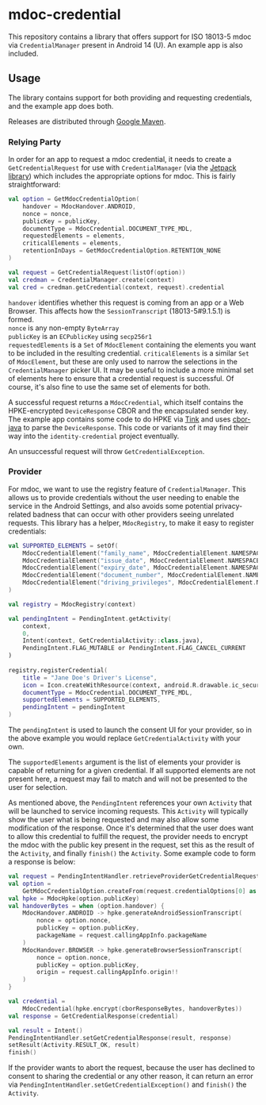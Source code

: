 # mdoc-credential

This repository contains a library that offers support for ISO 18013-5 mdoc via
`CredentialManager` present in Android 14 (U). An example app is also included.

## Usage

The library contains support for both providing and requesting credentials, and the example app
does both.

Releases are distributed through [Google Maven](https://maven.google.com/web/index.html?q=mdoc#com.google.android.mdoc:mdoc-credential).

### Relying Party

In order for an app to request a mdoc credential, it needs to create a `GetCredentialRequest` for
use with `CredentialManager` (via the [Jetpack library](https://developer.android.com/jetpack/androidx/releases/credentials)) which includes the appropriate options for mdoc. This is fairly
straightforward:

```kotlin
val option = GetMdocCredentialOption(
    handover = MdocHandover.ANDROID,
    nonce = nonce,
    publicKey = publicKey,
    documentType = MdocCredential.DOCUMENT_TYPE_MDL,
    requestedElements = elements,
    criticalElements = elements,
    retentionInDays = GetMdocCredentialOption.RETENTION_NONE
)

val request = GetCredentialRequest(listOf(option))
val credman = CredentialManager.create(context)
val cred = credman.getCredential(context, request).credential
```

`handover` identifies whether this request is coming from an app or a Web Browser. This affects how
the `SessionTranscript` (18013-5#9.1.5.1) is formed.  
`nonce` is any non-empty `ByteArray`  
`publicKey` is an `ECPublicKey` using `secp256r1`  
`requestedElements` is a `Set` of `MdocElement` containing the elements you want to be included
in the resulting credential.
`criticalElements` is a similar `Set` of `MdocElement`, but these are only used to narrow the
selections in the `CredentialManager` picker UI. It may be useful to include a more minimal set
of elements here to ensure that a credential request is successful. Of course, it's also fine to
use the same set of elements for both.  
  
A successful request returns a `MdocCredential`, which itself contains the HPKE-encrypted
`DeviceResponse` CBOR and the encapsulated sender key. The example app contains some code to do HPKE via
[Tink](https://developers.google.com/tink) and uses [cbor-java](https://github.com/c-rack/cbor-java)
to parse the `DeviceResponse`. This code or variants of it may find their way into the
`identity-credential` project eventually.  
  
An unsuccessful request will throw `GetCredentialException`.

### Provider

For mdoc, we want to use the registry feature of `CredentialManager`. This allows us to provide
credentials without the user needing to enable the service in the Android Settings, and also
avoids some potential privacy-related badness that can occur with other providers seeing
unrelated requests. This library has a helper, `MdocRegistry`, to make it easy to register credentials:

```kotlin
val SUPPORTED_ELEMENTS = setOf(
    MdocCredentialElement("family_name", MdocCredentialElement.NAMESPACE_MDL),
    MdocCredentialElement("issue_date", MdocCredentialElement.NAMESPACE_MDL),
    MdocCredentialElement("expiry_date", MdocCredentialElement.NAMESPACE_MDL),
    MdocCredentialElement("document_number", MdocCredentialElement.NAMESPACE_MDL),
    MdocCredentialElement("driving_privileges", MdocCredentialElement.NAMESPACE_MDL),
)

val registry = MdocRegistry(context)

val pendingIntent = PendingIntent.getActivity(
    context,
    0,
    Intent(context, GetCredentialActivity::class.java),
    PendingIntent.FLAG_MUTABLE or PendingIntent.FLAG_CANCEL_CURRENT
)
        
registry.registerCredential(
    title = "Jane Doe's Driver's License",
    icon = Icon.createWithResource(context, android.R.drawable.ic_secure),
    documentType = MdocCredential.DOCUMENT_TYPE_MDL,
    supportedElements = SUPPORTED_ELEMENTS,
    pendingIntent = pendingIntent
)
```

The `pendingIntent` is used to launch the consent UI for your provider, so in the above example
you would replace `GetCredentialActivity` with your own.  
  
The `supportedElements` argument is the list of elements your provider is capable of returning
for a given credential. If all supported elements are not present here, a request may fail to match
and will not be presented to the user for selection.
  
As mentioned above, the `PendingIntent` references your own `Activity` that will be launched to
service incoming requests. This `Activity` will typically show the user what is being requested and
may also allow some modification of the response. Once it's determined that the user does want to
allow this credential to fulfill the request, the provider needs to encrypt the mdoc with the
public key present in the request, set this as the result of the `Activity`, and finally `finish()`
the `Activity`. Some example code to form a response is below:

```kotlin
val request = PendingIntentHandler.retrieveProviderGetCredentialRequest(intent)!!
val option =
    GetMdocCredentialOption.createFrom(request.credentialOptions[0] as GetCustomCredentialOption)
val hpke = MdocHpke(option.publicKey)
val handoverBytes = when (option.handover) {
    MdocHandover.ANDROID -> hpke.generateAndroidSessionTranscript(
        nonce = option.nonce,
        publicKey = option.publicKey,
        packageName = request.callingAppInfo.packageName
    )
    MdocHandover.BROWSER -> hpke.generateBrowserSessionTranscript(
        nonce = option.nonce,
        publicKey = option.publicKey,
        origin = request.callingAppInfo.origin!!
    )
}

val credential =
    MdocCredential(hpke.encrypt(cborResponseBytes, handoverBytes))
val response = GetCredentialResponse(credential)

val result = Intent()
PendingIntentHandler.setGetCredentialResponse(result, response)
setResult(Activity.RESULT_OK, result)
finish()
```

If the provider wants to abort the request, because the user has declined to consent to sharing the
credential or any other reason, it can return an error via `PendingIntentHandler.setGetCredentialException()`
and `finish()` the `Activity`.